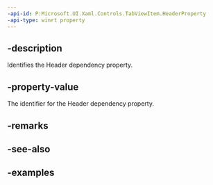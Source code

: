 ```yaml
---
-api-id: P:Microsoft.UI.Xaml.Controls.TabViewItem.HeaderProperty
-api-type: winrt property
---
```


## -description

Identifies the Header dependency property.

## -property-value

The identifier for the Header dependency property.

## -remarks

## -see-also

## -examples

